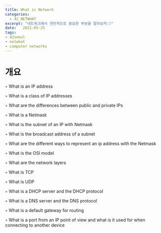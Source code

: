 ```yaml
---
title: What is Network
categories: 
  - 42_NETWHAT
excerpt: "네트워크에서 전반적으로 중요한 부분을 알아보자:)"
date:   2021-05-25
tags:
- 42seoul
- netwhat
- computer networks
---
```


# 개요
◦ What is an IP address

◦ What is a class of IP addresses

◦ What are the differences between public and private IPs

◦ What is a Netmask

◦ What is the subnet of an IP with Netmask 

◦ What is the broadcast address of a subnet 

◦ What are the different ways to represent an ip address with the Netmask

◦ What is the OSI model

◦ What are the network layers 

◦ What is TCP 

◦ What is UDP 

◦ What is a DHCP server and the DHCP protocol 

◦ What is a DNS server and the DNS protocol 

◦ What is a default gateway for routing 

◦ What is a port from an IP point of view and what is it used for when connecting to another device

<br />
<br />

